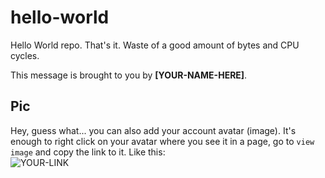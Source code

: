 # hello-world

Hello World repo. That's it. Waste of a good amount of bytes and CPU cycles.

This message is brought to you by **[YOUR-NAME-HERE]**.

## Pic

Hey, guess what... you can also add your account avatar (image). It's enough to right click on your avatar where you see it in a page, go to `view image` and copy the link to it.
Like this:  
![YOUR-LINK](https://avatars.githubusercontent.com/u/57172561?s=460)
